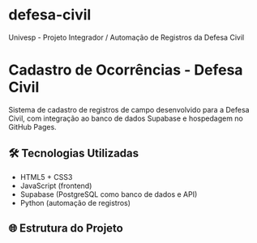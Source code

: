 # defesa-civil
Univesp - Projeto Integrador / Automação de Registros da Defesa Civil

# Cadastro de Ocorrências - Defesa Civil

Sistema de cadastro de registros de campo desenvolvido para a Defesa Civil, com integração ao banco de dados Supabase e hospedagem no GitHub Pages.

## 🛠 Tecnologias Utilizadas

- HTML5 + CSS3
- JavaScript (frontend)
- Supabase (PostgreSQL como banco de dados e API)
- Python (automação de registros)

## 🌐 Estrutura do Projeto

